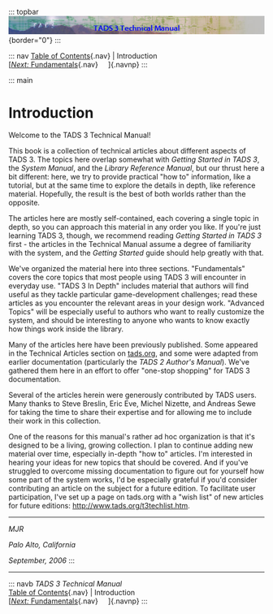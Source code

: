 ::: topbar
![](topbar.jpg){border="0"}
:::

::: nav
[Table of Contents](toc.htm){.nav} \| Introduction\
[[*Next:* Fundamentals](fund.htm){.nav}     ]{.navnp}
:::

::: main
# Introduction

Welcome to the TADS 3 Technical Manual!

This book is a collection of technical articles about different aspects
of TADS 3. The topics here overlap somewhat with *Getting Started in
TADS 3*, the *System Manual*, and the *Library Reference Manual*, but
our thrust here a bit different: here, we try to provide practical \"how
to\" information, like a tutorial, but at the same time to explore the
details in depth, like reference material. Hopefully, the result is the
best of both worlds rather than the opposite.

The articles here are mostly self-contained, each covering a single
topic in depth, so you can approach this material in any order you like.
If you\'re just learning TADS 3, though, we recommend reading *Getting
Started in TADS 3* first - the articles in the Technical Manual assume a
degree of familiarity with the system, and the *Getting Started* guide
should help greatly with that.

We\'ve organized the material here into three sections. \"Fundamentals\"
covers the core topics that most people using TADS 3 will encounter in
everyday use. \"TADS 3 In Depth\" includes material that authors will
find useful as they tackle particular game-development challenges; read
these articles as you encounter the relevant areas in your design work.
\"Advanced Topics\" will be especially useful to authors who want to
really customize the system, and should be interesting to anyone who
wants to know exactly how things work inside the library.

Many of the articles here have been previously published. Some appeared
in the Technical Articles section on [tads.org](http://www.tads.org),
and some were adapted from earlier documentation (particularly the *TADS
2 Author\'s Manual*). We\'ve gathered them here in an effort to offer
\"one-stop shopping\" for TADS 3 documentation.

Several of the articles herein were generously contributed by TADS
users. Many thanks to Steve Breslin, Eric Eve, Michel Nizette, and
Andreas Sewe for taking the time to share their expertise and for
allowing me to include their work in this collection.

One of the reasons for this manual\'s rather ad hoc organization is that
it\'s designed to be a living, growing collection. I plan to continue
adding new material over time, especially in-depth \"how to\" articles.
I\'m interested in hearing your ideas for new topics that should be
covered. And if you\'ve struggled to overcome missing documentation to
figure out for yourself how some part of the system works, I\'d be
especially grateful if you\'d consider contributing an article on the
subject for a future edition. To facilitate user participation, I\'ve
set up a page on tads.org with a \"wish list\" of new articles for
future editions: <http://www.tads.org/t3techlist.htm>.

---

*MJR*

*Palo Alto, California*

*September, 2006*
:::

------------------------------------------------------------------------

::: navb
*TADS 3 Technical Manual*\
[Table of Contents](toc.htm){.nav} \| Introduction\
[[*Next:* Fundamentals](fund.htm){.nav}     ]{.navnp}
:::
